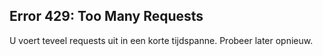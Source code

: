 ## Error 429: Too Many Requests

U voert teveel requests uit in een korte tijdspanne. Probeer later opnieuw.
